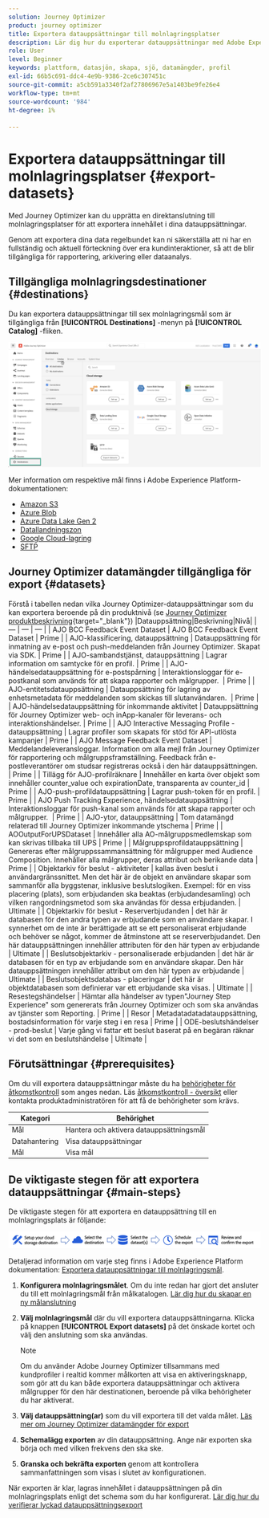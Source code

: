 ```yaml
---
solution: Journey Optimizer
product: journey optimizer
title: Exportera datauppsättningar till molnlagringsplatser
description: Lär dig hur du exporterar datauppsättningar med Adobe Experience Platform molnlagringsmål.
role: User
level: Beginner
keywords: plattform, datasjön, skapa, sjö, datamängder, profil
exl-id: 66b5c691-ddc4-4e9b-9386-2ce6c307451c
source-git-commit: a5cb591a3340f2af27806967e5a1403be9fe26e4
workflow-type: tm+mt
source-wordcount: '984'
ht-degree: 1%

---
```


# Exportera datauppsättningar till molnlagringsplatser {#export-datasets}

Med Journey Optimizer kan du upprätta en direktanslutning till molnlagringsplatser för att exportera innehållet i dina datauppsättningar.

Genom att exportera dina data regelbundet kan ni säkerställa att ni har en fullständig och aktuell förteckning över era kundinteraktioner, så att de blir tillgängliga för rapportering, arkivering eller dataanalys.

## Tillgängliga molnlagringsdestinationer {#destinations}

Du kan exportera datauppsättningar till sex molnlagringsmål som är tillgängliga från **[!UICONTROL Destinations]** -menyn på **[!UICONTROL Catalog]** -fliken.

![](assets/dataset-export-setup.png)


Mer information om respektive mål finns i Adobe Experience Platform-dokumentationen:

* [Amazon S3](https://experienceleague.adobe.com/docs/experience-platform/destinations/catalog/cloud-storage/amazon-s3.html)
* [Azure Blob](https://experienceleague.adobe.com/docs/experience-platform/destinations/catalog/cloud-storage/azure-blob.html)
* [Azure Data Lake Gen 2](https://experienceleague.adobe.com/docs/experience-platform/destinations/catalog/cloud-storage/adls-gen2.html)
* [Datallandningszon](https://experienceleague.adobe.com/docs/experience-platform/destinations/catalog/cloud-storage/data-landing-zone.html)
* [Google Cloud-lagring](https://experienceleague.adobe.com/docs/experience-platform/destinations/catalog/cloud-storage/google-cloud-storage.html)
* [SFTP](https://experienceleague.adobe.com/docs/experience-platform/destinations/catalog/cloud-storage/sftp.html)

## Journey Optimizer datamängder tillgängliga för export {#datasets}

Förstå i tabellen nedan vilka Journey Optimizer-datauppsättningar som du kan exportera beroende på din produktnivå (se [Journey Optimizer produktbeskrivning](https://helpx.adobe.com/legal/product-descriptions/adobe-journey-optimizer.html){target="_blank"}) |Datauppsättning|Beskrivning|Nivå| | — | — | — | | AJO BCC Feedback Event Dataset | AJO BCC Feedback Event Dataset | Prime | | AJO-klassificering, datauppsättning | Datauppsättning för inmatning av e-post och push-meddelanden från Journey Optimizer. Skapat via SDK. | Prime | | AJO-sambandstjänst, datauppsättning | Lagrar information om samtycke för en profil. | Prime | | AJO-händelsedatauppsättning för e-postspårning | Interaktionsloggar för e-postkanal som används för att skapa rapporter och målgrupper.  | Prime | | AJO-entitetsdatauppsättning | Datauppsättning för lagring av enhetsmetadata för meddelanden som skickas till slutanvändaren.  | Prime | | AJO-händelsedatauppsättning för inkommande aktivitet | Datauppsättning för Journey Optimizer web- och inApp-kanaler för leverans- och interaktionshändelser. | Prime | | AJO Interactive Messaging Profile - datauppsättning | Lagrar profiler som skapats för stöd för API-utlösta kampanjer | Prime | | AJO Message Feedback Event Dataset | Meddelandeleveransloggar. Information om alla mejl från Journey Optimizer för rapportering och målgruppsframställning. Feedback från e-postleverantörer om studsar registreras också i den här datauppsättningen. | Prime | | Tillägg för AJO-profilräknare | Innehåller en karta över objekt som innehåller counter_value och expirationDate, transparenta av counter_id | Prime | | AJO-push-profildatauppsättning | Lagrar push-token för en profil. | Prime | | AJO Push Tracking Experience, händelsedatauppsättning | Interaktionsloggar för push-kanal som används för att skapa rapporter och målgrupper.  | Prime | | AJO-ytor, datauppsättning | Tom datamängd relaterad till Journey Optimizer inkommande ytschema | Prime | | AOOutputForUPSDataset | Innehåller alla AO-målgruppsmedlemskap som kan skrivas tillbaka till UPS | Prime | | Målgruppsprofildatauppsättning | Genereras efter målgruppssammansättning för målgrupper med Audience Composition. Innehåller alla målgrupper, deras attribut och berikande data | Prime | | Objektarkiv för beslut - aktiviteter | kallas även beslut i användargränssnittet. Men det här är de objekt en användare skapar som sammanför alla byggstenar, inklusive beslutslogiken. Exempel: för en viss placering (plats), som erbjudanden ska beaktas (erbjudandesamling) och vilken rangordningsmetod som ska användas för dessa erbjudanden. | Ultimate | | Objektarkiv för beslut - Reserverbjudanden | det här är databasen för den andra typen av erbjudande som en användare skapar. I synnerhet om de inte är berättigade att se ett personaliserat erbjudande och behöver se något, kommer de åtminstone att se reserverbjudandet. Den här datauppsättningen innehåller attributen för den här typen av erbjudande | Ultimate | | Beslutsobjektarkiv - personaliserade erbjudanden | det här är databasen för en typ av erbjudande som en användare skapar. Den här datauppsättningen innehåller attribut om den här typen av erbjudande | Ultimate | | Beslutsobjektsdatabas - placeringar | det här är objektdatabasen som definierar var ett erbjudande ska visas. | Ultimate | | Resestegshändelser | Hämtar alla händelser av typen&quot;Journey Step Experience&quot; som genererats från Journey Optimizer och som ska användas av tjänster som Reporting. | Prime | | Resor | Metadatadatadatauppsättning, bostadsinformation för varje steg i en resa | Prime | | ODE-beslutshändelser - prod-beslut | Varje gång vi fattar ett beslut baserat på en begäran räknar vi det som en beslutshändelse | Ultimate |

## Förutsättningar {#prerequisites}

Om du vill exportera datauppsättningar måste du ha [behörigheter för åtkomstkontroll](https://experienceleague.adobe.com/docs/experience-platform/access-control/home.html#permissions) som anges nedan. Läs [åtkomstkontroll - översikt](https://experienceleague.adobe.com/docs/experience-platform/access-control/ui/overview.html) eller kontakta produktadministratören för att få de behörigheter som krävs.

| Kategori | Behörighet |
|--|--|
| Mål  | Hantera och aktivera datauppsättningsmål |
| Datahantering | Visa datauppsättningar |
| Mål  | Visa mål |

## De viktigaste stegen för att exportera datauppsättningar {#main-steps}

De viktigaste stegen för att exportera en datauppsättning till en molnlagringsplats är följande:

![](assets/dataset-export-process.png)

Detaljerad information om varje steg finns i Adobe Experience Platform dokumentation: [Exportera datauppsättningar till molnlagringsmål](https://experienceleague.adobe.com/docs/experience-platform/destinations/ui/activate/export-datasets.html).

1. **Konfigurera molnlagringsmålet**. Om du inte redan har gjort det ansluter du till ett molnlagringsmål från målkatalogen. [Lär dig hur du skapar en ny målanslutning](https://experienceleague.adobe.com/docs/experience-platform/destinations/ui/connect-destination.html#setup)

   <!--![](assets/dataset-export-setup.png)-->

1. **Välj molnlagringsmål** där du vill exportera datauppsättningarna. Klicka på knappen **[!UICONTROL Export datasets]** på det önskade kortet och välj den anslutning som ska användas.

   <!--![](assets/dataset-export-destination.png)-->

   >[!NOTE]
   >
   >Om du använder Adobe Journey Optimizer tillsammans med kundprofiler i realtid kommer målkorten att visa en aktiveringsknapp, som gör att du kan både exportera datauppsättningar och aktivera målgrupper för den här destinationen, beroende på vilka behörigheter du har aktiverat.

1. **Välj datauppsättning(ar)** som du vill exportera till det valda målet. [Läs mer om Journey Optimizer datamängder för export](#datasets)

   <!--![](assets/dataset-export-dataset-selection.png)-->

1. **Schemalägg exporten** av din datauppsättning. Ange när exporten ska börja och med vilken frekvens den ska ske.

   <!--![](assets/dataset-export-schedule.png)-->

1. **Granska och bekräfta exporten** genom att kontrollera sammanfattningen som visas i slutet av konfigurationen.

   <!--![](assets/dataset-export-review.png)-->

När exporten är klar, lagras innehållet i datauppsättningen på din molnlagringsplats enligt det schema som du har konfigurerat. [Lär dig hur du verifierar lyckad datauppsättningsexport](https://experienceleague.adobe.com/docs/experience-platform/destinations/ui/activate/export-datasets.html#verify)
